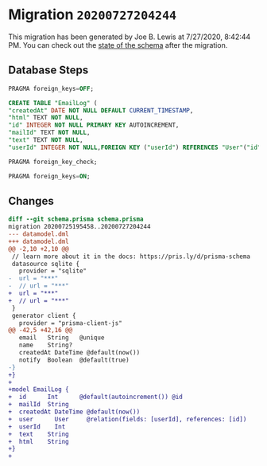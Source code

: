 # Migration `20200727204244`

This migration has been generated by Joe B. Lewis at 7/27/2020, 8:42:44 PM.
You can check out the [state of the schema](./schema.prisma) after the migration.

## Database Steps

```sql
PRAGMA foreign_keys=OFF;

CREATE TABLE "EmailLog" (
"createdAt" DATE NOT NULL DEFAULT CURRENT_TIMESTAMP,
"html" TEXT NOT NULL,
"id" INTEGER NOT NULL PRIMARY KEY AUTOINCREMENT,
"mailId" TEXT NOT NULL,
"text" TEXT NOT NULL,
"userId" INTEGER NOT NULL,FOREIGN KEY ("userId") REFERENCES "User"("id") ON DELETE CASCADE ON UPDATE CASCADE)

PRAGMA foreign_key_check;

PRAGMA foreign_keys=ON;
```

## Changes

```diff
diff --git schema.prisma schema.prisma
migration 20200725195458..20200727204244
--- datamodel.dml
+++ datamodel.dml
@@ -2,10 +2,10 @@
 // learn more about it in the docs: https://pris.ly/d/prisma-schema
 datasource sqlite {
   provider = "sqlite"
-  url = "***"
-  // url = "***"
+  url = "***"
+  // url = "***"
 }
 generator client {
   provider = "prisma-client-js"
@@ -42,5 +42,16 @@
   email   String   @unique
   name    String?
   createdAt DateTime @default(now())
   notify  Boolean  @default(true)
-}
+}
+
+model EmailLog {
+  id      Int      @default(autoincrement()) @id
+  mailId  String
+  createdAt DateTime @default(now())
+  user      User     @relation(fields: [userId], references: [id])
+  userId    Int
+  text    String
+  html    String
+}
+
```


